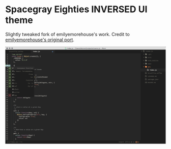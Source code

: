 # Spacegray Eighties INVERSED UI theme

Slightly tweaked fork of emilyemorehouse's work.
Credit to  [emilyemorehouse's original port](https://github.com/emilyemorehouse/spacegray-eighties-ui).

![screenshot](https://raw.githubusercontent.com/akonwi/spacegray-eighties-inversed-ui/master/screenshot.png)
